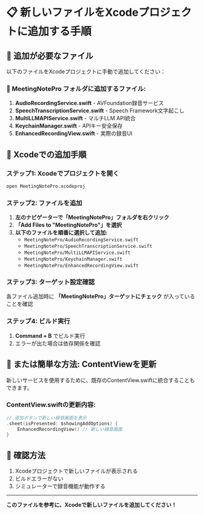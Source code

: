 # 📋 新しいファイルをXcodeプロジェクトに追加する手順

## 🎯 追加が必要なファイル

以下のファイルをXcodeプロジェクトに手動で追加してください：

### 📁 MeetingNotePro フォルダに追加するファイル:

1. **AudioRecordingService.swift** - AVFoundation録音サービス
2. **SpeechTranscriptionService.swift** - Speech Framework文字起こし
3. **MultiLLMAPIService.swift** - マルチLLM API統合
4. **KeychainManager.swift** - APIキー安全保存
5. **EnhancedRecordingView.swift** - 実際の録音UI

## 🔧 Xcodeでの追加手順

### ステップ1: Xcodeでプロジェクトを開く
```bash
open MeetingNotePro.xcodeproj
```

### ステップ2: ファイルを追加
1. **左のナビゲーターで「MeetingNotePro」フォルダを右クリック**
2. **「Add Files to "MeetingNotePro"」を選択**
3. **以下のファイルを順番に選択して追加:**
   - `MeetingNotePro/AudioRecordingService.swift`
   - `MeetingNotePro/SpeechTranscriptionService.swift`
   - `MeetingNotePro/MultiLLMAPIService.swift`
   - `MeetingNotePro/KeychainManager.swift`
   - `MeetingNotePro/EnhancedRecordingView.swift`

### ステップ3: ターゲット設定確認
各ファイル追加時に **「MeetingNotePro」ターゲットにチェック** が入っていることを確認

### ステップ4: ビルド実行
1. **Command + B** でビルド実行
2. エラーが出た場合は依存関係を確認

## 🎯 または簡単な方法: ContentViewを更新

新しいサービスを使用するために、既存のContentView.swiftに統合することもできます。

### ContentView.swiftの更新内容:
```swift
// 追加ボタンで新しい録音画面を表示
.sheet(isPresented: $showingAddOptions) {
    EnhancedRecordingView() // 新しい録音画面
}
```

## 🚀 確認方法

1. Xcodeプロジェクトで新しいファイルが表示される
2. ビルドエラーがない
3. シミュレーターで録音機能が動作する

---

**このファイルを参考に、Xcodeで新しいファイルを追加してください！**
